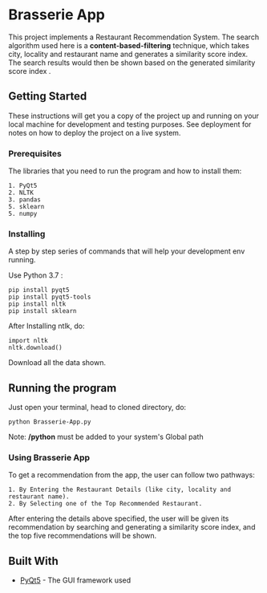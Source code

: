 # Brasserie App

This project implements a Restaurant Recommendation System.
The search algorithm used here is a __content-based-filtering__ technique, which takes city, locality and restaurant name and generates a similarity score index. The search results would then be shown based on the generated similarity score index .

## Getting Started

These instructions will get you a copy of the project up and running on your local machine for development and testing purposes. See deployment for notes on how to deploy the project on a live system.

### Prerequisites

The libraries that you need to run the program and how to install them:

```
1. PyQt5
2. NLTK
3. pandas
5. sklearn
5. numpy
```

### Installing

A step by step series of commands that will help your development env running.

Use Python 3.7 :

```
pip install pyqt5
pip install pyqt5-tools
pip install nltk
pip install sklearn
```

After Installing ntlk, do:

```
import nltk
nltk.download()
```

Download all the data shown.


## Running the program

Just open your terminal, head to cloned directory, do:

```
python Brasserie-App.py
```

Note: __/python__ must be added to your system's Global path

### Using Brasserie App

To get a recommendation from the app, the user can follow two pathways:

```
1. By Entering the Restaurant Details (like city, locality and restaurant name).
2. By Selecting one of the Top Recommended Restaurant.
```

After entering the details above specified, the user will be given its recommendation by searching and generating a
similarity score index, and the top five recommendations will be shown.


## Built With

* [PyQt5](https://pypi.org/project/PyQt5/) - The GUI framework used

<!-- ## Authors

* **Nishant Pandey** - [unexh](https://github.com/unexh)
* **Sehajbir Thind** - [SehajbirThind](https://github.com/SehajbirThind) -->
